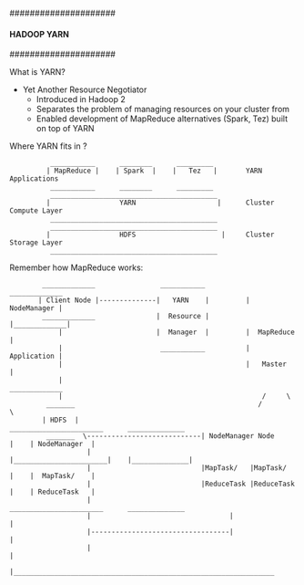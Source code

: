 #####################
#### HADOOP YARN ####
#####################

What is YARN?
- Yet Another Resource Negotiator
    * Introduced in Hadoop 2
    * Separates the problem of managing resources on your cluster from
    * Enabled development of MapReduce alternatives (Spark, Tez) built on top of YARN
    
Where YARN fits in ?

              ___________      ________      _________
             | MapReduce |    | Spark  |    |   Tez   |       YARN Applications
              ___________      ________      _________
              _________________________________________
             |                 YARN                    |      Cluster Compute Layer
              _________________________________________
              _________________________________________
             |                 HDFS                     |     Cluster Storage Layer
              _________________________________________
    
Remember how MapReduce works:

            _____________                ___________           _____________
           | Client Node |--------------|   YARN    |         | NodeManager |
            _____________               |  Resource |         |_____________|
                |                       |  Manager  |         |  MapReduce  |
                |                        ___________          | Application |
                |                                             |   Master    |
                |                                              _____________
                |                                                 /     \
             _______                                             /        \
            | HDFS  |                               _______________________      ______________
             _______  \----------------------------| NodeManager Node      |    | NodeManager  |
                       |                           |_______________________|    |______________|
                       |                           |MapTask/   |MapTask/   |    |  MapTask/    |
                       |                           |ReduceTask |ReduceTask |    | ReduceTask   |
                       |                            _______________________      ______________
                       |                                  |                            |
                       |----------------------------------|                            |
                       |                                                               |
                       |________________________________________________________________
